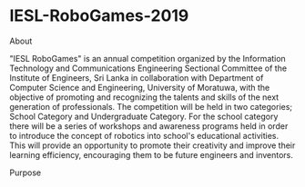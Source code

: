 # IESL-RoboGames-2019

About

"IESL RoboGames" is an annual competition organized by the Information Technology and Communications Engineering Sectional Committee of the Institute of Engineers, Sri Lanka in collaboration with Department of Computer Science and Engineering, University of Moratuwa, with the objective of promoting and recognizing the talents and skills of the next generation of professionals. The competition will be held in two categories; School Category and Undergraduate Category. For the school category there will be a series of workshops and awareness programs held in order to introduce the concept of robotics into school's educational activities. This will provide an opportunity to promote their creativity and improve their learning efficiency, encouraging them to be future engineers and inventors.

Purpose

